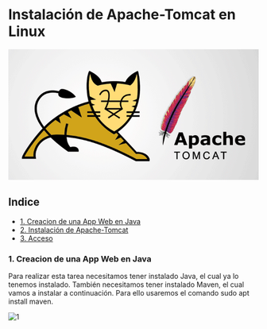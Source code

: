 # Instalación de Apache-Tomcat en Linux

![logo-tomcat](https://github.com/Regnierd/Apache2/blob/main/InstalacionTomcat/img/apache-tomcat.png)

## Indice

- <a href="#1">1. Creacion de una App Web en Java</a>
- <a href="#2">2. Instalación de Apache-Tomcat</a>
- <a href="#3">3. Acceso</a>

<a href="1"></a>

### 1. Creacion de una App Web en Java

Para realizar esta tarea necesitamos tener instalado Java, el cual ya lo tenemos instalado. También necesitamos tener instalado Maven, el cual vamos a instalar a continuación. Para ello usaremos el comando sudo apt install maven.

![1]()

